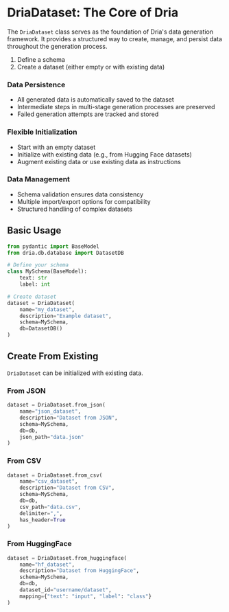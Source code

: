 # DriaDataset: The Core of Dria

The `DriaDataset` class serves as the foundation of Dria's data generation framework. 
It provides a structured way to create, manage, and persist data throughout the generation process.

1. Define a schema
2. Create a dataset (either empty or with existing data)

### Data Persistence
- All generated data is automatically saved to the dataset
- Intermediate steps in multi-stage generation processes are preserved
- Failed generation attempts are tracked and stored

### Flexible Initialization
- Start with an empty dataset
- Initialize with existing data (e.g., from Hugging Face datasets)
- Augment existing data or use existing data as instructions

### Data Management
- Schema validation ensures data consistency
- Multiple import/export options for compatibility
- Structured handling of complex datasets

## Basic Usage

```python
from pydantic import BaseModel
from dria.db.database import DatasetDB

# Define your schema
class MySchema(BaseModel):
    text: str
    label: int

# Create dataset
dataset = DriaDataset(
    name="my_dataset",
    description="Example dataset",
    schema=MySchema,
    db=DatasetDB()
)
```

## Create From Existing

`DriaDataset` can be initialized with existing data. 

### From JSON
```python
dataset = DriaDataset.from_json(
    name="json_dataset",
    description="Dataset from JSON",
    schema=MySchema,
    db=db,
    json_path="data.json"
)
```

### From CSV
```python
dataset = DriaDataset.from_csv(
    name="csv_dataset",
    description="Dataset from CSV",
    schema=MySchema,
    db=db,
    csv_path="data.csv",
    delimiter=",",
    has_header=True
)
```

### From HuggingFace
```python
dataset = DriaDataset.from_huggingface(
    name="hf_dataset",
    description="Dataset from HuggingFace",
    schema=MySchema,
    db=db,
    dataset_id="username/dataset",
    mapping={"text": "input", "label": "class"}
)
```

